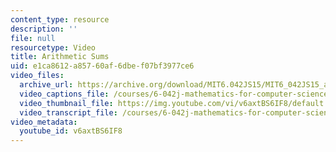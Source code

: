 ```yaml
---
content_type: resource
description: ''
file: null
resourcetype: Video
title: Arithmetic Sums
uid: e1ca8612-a857-60af-6dbe-f07bf3977ce6
video_files:
  archive_url: https://archive.org/download/MIT6.042JS15/MIT6_042JS15_arithmeticsum_video_ipod.mp4
  video_captions_file: /courses/6-042j-mathematics-for-computer-science-spring-2015/cad861886ba950ebb15a6eab1d21fd0d_v6axtBS6IF8.vtt
  video_thumbnail_file: https://img.youtube.com/vi/v6axtBS6IF8/default.jpg
  video_transcript_file: /courses/6-042j-mathematics-for-computer-science-spring-2015/7ea44777dbad0249ebe78ffefd9f698c_v6axtBS6IF8.pdf
video_metadata:
  youtube_id: v6axtBS6IF8
---
```


